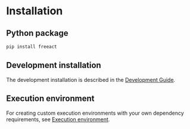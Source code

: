 # Installation

## Python package

```bash
pip install freeact
```

## Development installation

The development installation is described in the [Development Guide](https://github.com/gradion-ai/freeact/blob/main/DEVELOPMENT.md).

## Execution environment

For creating custom execution environments with your own dependency requirements, see [Execution environment](environment.md).
